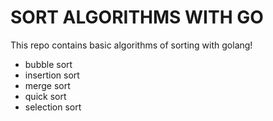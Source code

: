 # SORT ALGORITHMS WITH GO

This repo contains basic algorithms of sorting with golang!

- bubble sort
- insertion sort
- merge sort
- quick sort
- selection sort
